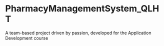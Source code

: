 # PharmacyManagementSystem_QLHT
A team-based project driven by passion, developed for the Application Development course
